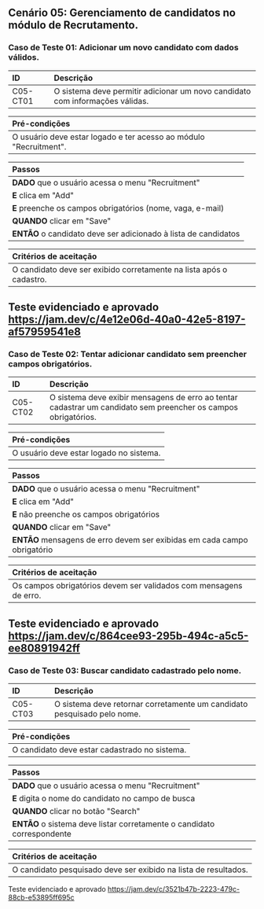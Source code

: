 ## Cenário 05: Gerenciamento de candidatos no módulo de Recrutamento.

### Caso de Teste 01: Adicionar um novo candidato com dados válidos.

| ID       | Descrição                                                              |
| :------- | :---------------------------------------------------------------------- |
| C05-CT01 | O sistema deve permitir adicionar um novo candidato com informações válidas. |

| **Pré-condições**                                             |
| :------------------------------------------------------------ |
| O usuário deve estar logado e ter acesso ao módulo "Recruitment". |

| **Passos**                                                        |
| :---------------------------------------------------------------- |
| **DADO** que o usuário acessa o menu \"Recruitment\"             |
| **E** clica em \"Add\"                                           |
| **E** preenche os campos obrigatórios (nome, vaga, e-mail)       |
| **QUANDO** clicar em \"Save\"                                    |
| **ENTÃO** o candidato deve ser adicionado à lista de candidatos  |

| **Critérios de aceitação**                                      |
| :-------------------------------------------------------------- |
| O candidato deve ser exibido corretamente na lista após o cadastro. |
Teste evidenciado e aprovado
https://jam.dev/c/4e12e06d-40a0-42e5-8197-af57959541e8
---

### Caso de Teste 02: Tentar adicionar candidato sem preencher campos obrigatórios.

| ID       | Descrição                                                                     |
| :------- | :------------------------------------------------------------------------------ |
| C05-CT02 | O sistema deve exibir mensagens de erro ao tentar cadastrar um candidato sem preencher os campos obrigatórios. |

| **Pré-condições**                                             |
| :------------------------------------------------------------ |
| O usuário deve estar logado no sistema.                       |

| **Passos**                                                        |
| :---------------------------------------------------------------- |
| **DADO** que o usuário acessa o menu \"Recruitment\"             |
| **E** clica em \"Add\"                                           |
| **E** não preenche os campos obrigatórios                       |
| **QUANDO** clicar em \"Save\"                                    |
| **ENTÃO** mensagens de erro devem ser exibidas em cada campo obrigatório |

| **Critérios de aceitação**                                      |
| :-------------------------------------------------------------- |
| Os campos obrigatórios devem ser validados com mensagens de erro. |
Teste evidenciado e aprovado
https://jam.dev/c/864cee93-295b-494c-a5c5-ee80891942ff
---

### Caso de Teste 03: Buscar candidato cadastrado pelo nome.

| ID       | Descrição                                                        |
| :------- | :---------------------------------------------------------------- |
| C05-CT03 | O sistema deve retornar corretamente um candidato pesquisado pelo nome. |

| **Pré-condições**                                             |
| :------------------------------------------------------------ |
| O candidato deve estar cadastrado no sistema.                 |

| **Passos**                                                        |
| :---------------------------------------------------------------- |
| **DADO** que o usuário acessa o menu \"Recruitment\"             |
| **E** digita o nome do candidato no campo de busca              |
| **QUANDO** clicar no botão \"Search\"                           |
| **ENTÃO** o sistema deve listar corretamente o candidato correspondente |

| **Critérios de aceitação**                                      |
| :-------------------------------------------------------------- |
| O candidato pesquisado deve ser exibido na lista de resultados. |
Teste evidenciado e aprovado
https://jam.dev/c/3521b47b-2223-479c-88cb-e53895ff695c

